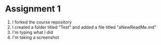 # Assignment 1
1. I forked the course repository
2. I created a folder titled "Test" and added a file titled "aNewReadMe.md"
3. I'm typing what I did
4. I'm taking a screenshot
